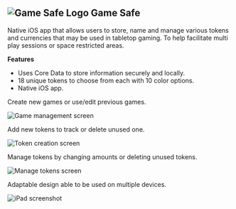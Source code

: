 ![Game Safe Logo](https://i.imgur.com/h0g8XSV.png)
**Game Safe**
---------
Native iOS app that allows users to store, name and manage various tokens and currencies that may be used in tabletop gaming. To help facilitate multi play sessions or space restricted areas.

**Features**
 - Uses Core Data to store information securely and locally. 
 - 18 unique tokens to choose from each with 10 color options.
 - Native iOS app.

Create new games or use/edit previous games.

![Game management screen](https://i.imgur.com/rg4D8rx.png)

Add new tokens to track or delete unused one.

![Token creation screen](https://i.imgur.com/Y9KDYr6.png)

Manage tokens by changing amounts or deleting unused tokens.

![Manage tokens screen](https://i.imgur.com/knr7uPk.png)

Adaptable design able to be used on multiple devices.

![iPad screenshot](https://i.imgur.com/okVMKXf.png)
